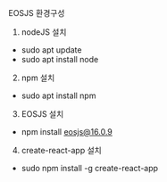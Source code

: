 EOSJS 환경구성
1. nodeJS 설치

- sudo apt update
- sudo apt install node


2. npm 설치

- sudo apt install npm

3. EOSJS 설치

- npm install eosjs@16.0.9

4. create-react-app 설치

- sudo npm install -g create-react-app
